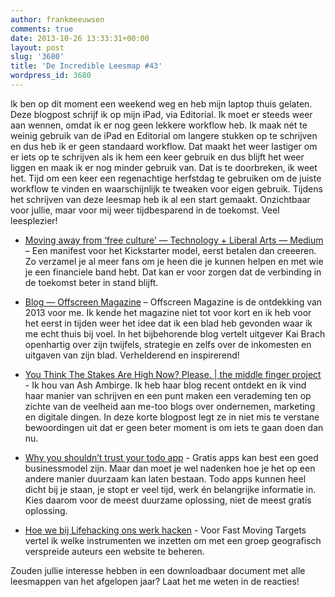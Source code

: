 ```yaml
---
author: frankmeeuwsen
comments: true
date: 2013-10-26 13:33:31+00:00
layout: post
slug: '3680'
title: 'De Incredible Leesmap #43'
wordpress_id: 3680
---
```


Ik ben op dit moment een weekend weg en heb mijn laptop thuis gelaten. Deze blogpost schrijf ik op mijn iPad, via Editorial. Ik moet er steeds weer aan wennen, omdat ik er nog geen lekkere workflow heb. Ik maak nét te weinig gebruik van de iPad en Editorial om langere stukken op te schrijven en dus heb ik er geen standaard workflow. Dat maakt het weer lastiger om er iets op te schrijven als ik hem een keer gebruik en dus blijft het weer liggen en maak ik er nog minder gebruik van. Dat is te doorbreken, ik weet het. Tijd om een keer een regenachtige herfstdag te gebruiken om de juiste workflow te vinden en waarschijnlijk te tweaken voor eigen gebruik. Tijdens het schrijven van deze leesmap heb ik al een start gemaakt. Onzichtbaar voor jullie, maar voor mij weer tijdbesparend in de toekomst. Veel leesplezier! 







  * [Moving away from ‘free culture’ — Technology + Liberal Arts — Medium](https://medium.com/technology-liberal-arts/474f9f6957ae) – Een manifest voor het Kickstarter model, eerst betalen dan creeeren. Zo verzamel je al meer fans om je heen die je kunnen helpen en met wie je een financiele band hebt. Dat kan er voor zorgen dat de verbinding in de toekomst beter in stand blijft.


  * [Blog — Offscreen Magazine](http://blog.offscreenmag.com/post/62076260574/talking-dollars) –  Offscreen Magazine is de ontdekking van 2013 voor me. Ik kende het magazine niet tot voor kort en ik heb voor het eerst in tijden weer het idee dat ik een blad heb gevonden waar ik me echt thuis bij voel. In het bijbehorende blog vertelt uitgever Kai Brach openhartig over zijn twijfels, strategie en zelfs over de inkomesten en uitgaven van zijn blad. Verhelderend en inspirerend!  



  * [You Think The Stakes Are High Now? Please. | the middle finger project](http://www.themiddlefingerproject.org/you-think-the-stakes-are-high-now-please/) - Ik hou van Ash Ambirge. Ik heb haar blog recent ontdekt en ik vind haar manier van schrijven en een punt maken een verademing ten op zichte van de veelheid aan me-too blogs over ondernemen, marketing en digitale dingen. In deze korte blogpost legt ze in niet mis te verstane bewoordingen uit dat er geen beter moment is om iets te gaan doen dan nu. 


  * [Why you shouldn’t trust your todo app](http://www.degconsulting.net/2013/08/when-productivity-apps-fail-us.html) - Gratis apps kan best een goed businessmodel zijn. Maar dan moet je wel nadenken hoe je het op een andere manier duurzaam kan laten bestaan. Todo apps kunnen heel dicht bij je staan, je stopt er veel tijd, werk én belangrijke informatie in. Kies daarom voor de meest duurzame oplossing, niet de meest gratis oplossing.


  * [Hoe we bij Lifehacking ons werk hacken](http://fastmovingtargets.nl/2013/10/23/hoe-hacken-ons-werk-bij-lifehacking/) - Voor Fast Moving Targets vertel ik welke instrumenten we inzetten om met een groep geografisch verspreide auteurs een website te beheren.





Zouden jullie interesse hebben in een downloadbaar document met alle leesmappen van het afgelopen jaar? Laat het me weten in de reacties!
